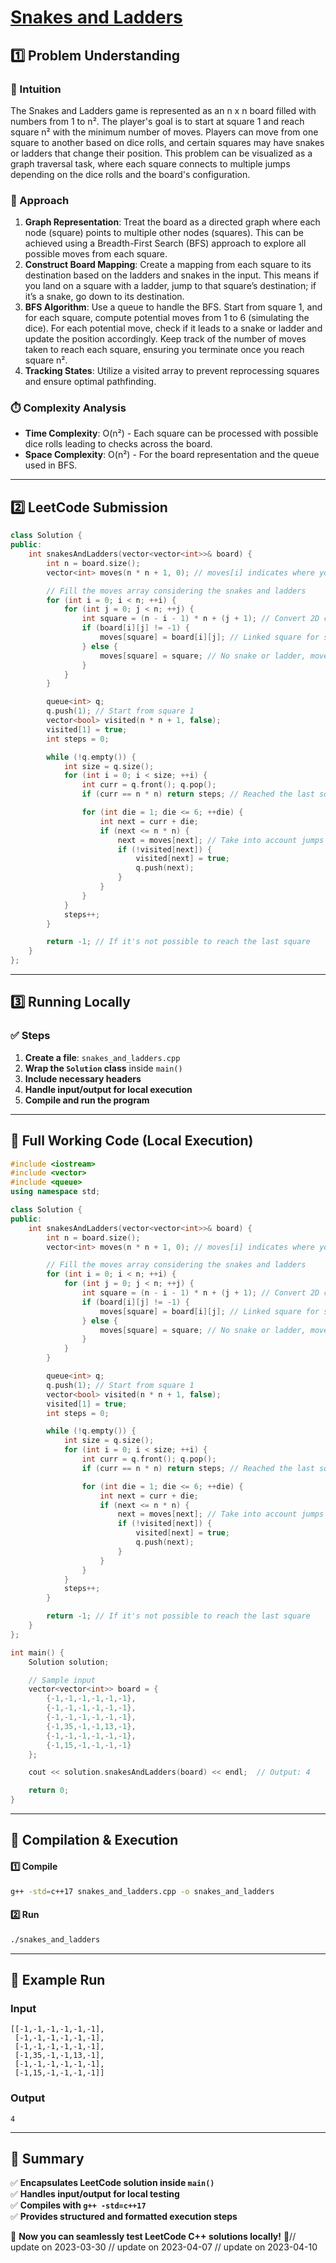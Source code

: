 # **[Snakes and Ladders](https://leetcode.com/problems/snakes-and-ladders/description/)**  

## **1️⃣ Problem Understanding**  
### **📌 Intuition**  
The Snakes and Ladders game is represented as an n x n board filled with numbers from 1 to n². The player's goal is to start at square 1 and reach square n² with the minimum number of moves. Players can move from one square to another based on dice rolls, and certain squares may have snakes or ladders that change their position. This problem can be visualized as a graph traversal task, where each square connects to multiple jumps depending on the dice rolls and the board's configuration.

### **🚀 Approach**  
1. **Graph Representation**: Treat the board as a directed graph where each node (square) points to multiple other nodes (squares). This can be achieved using a Breadth-First Search (BFS) approach to explore all possible moves from each square.
2. **Construct Board Mapping**: Create a mapping from each square to its destination based on the ladders and snakes in the input. This means if you land on a square with a ladder, jump to that square’s destination; if it’s a snake, go down to its destination.
3. **BFS Algorithm**: Use a queue to handle the BFS. Start from square 1, and for each square, compute potential moves from 1 to 6 (simulating the dice). For each potential move, check if it leads to a snake or ladder and update the position accordingly. Keep track of the number of moves taken to reach each square, ensuring you terminate once you reach square n².
4. **Tracking States**: Utilize a visited array to prevent reprocessing squares and ensure optimal pathfinding.

### **⏱️ Complexity Analysis**  
- **Time Complexity**: O(n²) - Each square can be processed with possible dice rolls leading to checks across the board.
- **Space Complexity**: O(n²) - For the board representation and the queue used in BFS.

---  

## **2️⃣ LeetCode Submission**  
```cpp
class Solution {
public:
    int snakesAndLadders(vector<vector<int>>& board) {
        int n = board.size();
        vector<int> moves(n * n + 1, 0); // moves[i] indicates where you go from square i

        // Fill the moves array considering the snakes and ladders
        for (int i = 0; i < n; ++i) {
            for (int j = 0; j < n; ++j) {
                int square = (n - i - 1) * n + (j + 1); // Convert 2D coordinates to 1D
                if (board[i][j] != -1) {
                    moves[square] = board[i][j]; // Linked square for snakes or ladders
                } else {
                    moves[square] = square; // No snake or ladder, moves to itself
                }
            }
        }

        queue<int> q;
        q.push(1); // Start from square 1
        vector<bool> visited(n * n + 1, false);
        visited[1] = true;
        int steps = 0;

        while (!q.empty()) {
            int size = q.size();
            for (int i = 0; i < size; ++i) {
                int curr = q.front(); q.pop();
                if (curr == n * n) return steps; // Reached the last square

                for (int die = 1; die <= 6; ++die) {
                    int next = curr + die;
                    if (next <= n * n) {
                        next = moves[next]; // Take into account jumps from snakes or ladders
                        if (!visited[next]) {
                            visited[next] = true;
                            q.push(next);
                        }
                    }
                }
            }
            steps++;
        }

        return -1; // If it's not possible to reach the last square
    }
};  
```

---  

## **3️⃣ Running Locally**  
### **✅ Steps**  
1. **Create a file**: `snakes_and_ladders.cpp`  
2. **Wrap the `Solution` class** inside `main()`  
3. **Include necessary headers**  
4. **Handle input/output for local execution**  
5. **Compile and run the program**  

---  

## **📝 Full Working Code (Local Execution)**  
```cpp
#include <iostream>
#include <vector>
#include <queue>
using namespace std;

class Solution {
public:
    int snakesAndLadders(vector<vector<int>>& board) {
        int n = board.size();
        vector<int> moves(n * n + 1, 0); // moves[i] indicates where you go from square i

        // Fill the moves array considering the snakes and ladders
        for (int i = 0; i < n; ++i) {
            for (int j = 0; j < n; ++j) {
                int square = (n - i - 1) * n + (j + 1); // Convert 2D coordinates to 1D
                if (board[i][j] != -1) {
                    moves[square] = board[i][j]; // Linked square for snakes or ladders
                } else {
                    moves[square] = square; // No snake or ladder, moves to itself
                }
            }
        }

        queue<int> q;
        q.push(1); // Start from square 1
        vector<bool> visited(n * n + 1, false);
        visited[1] = true;
        int steps = 0;

        while (!q.empty()) {
            int size = q.size();
            for (int i = 0; i < size; ++i) {
                int curr = q.front(); q.pop();
                if (curr == n * n) return steps; // Reached the last square

                for (int die = 1; die <= 6; ++die) {
                    int next = curr + die;
                    if (next <= n * n) {
                        next = moves[next]; // Take into account jumps from snakes or ladders
                        if (!visited[next]) {
                            visited[next] = true;
                            q.push(next);
                        }
                    }
                }
            }
            steps++;
        }

        return -1; // If it's not possible to reach the last square
    }
};

int main() {
    Solution solution;

    // Sample input
    vector<vector<int>> board = {
        {-1,-1,-1,-1,-1,-1},
        {-1,-1,-1,-1,-1,-1},
        {-1,-1,-1,-1,-1,-1},
        {-1,35,-1,-1,13,-1},
        {-1,-1,-1,-1,-1,-1},
        {-1,15,-1,-1,-1,-1}
    };

    cout << solution.snakesAndLadders(board) << endl;  // Output: 4

    return 0;
}
```  

---  

## **🔧 Compilation & Execution**  
#### **1️⃣ Compile**  
```bash
g++ -std=c++17 snakes_and_ladders.cpp -o snakes_and_ladders
```  

#### **2️⃣ Run**  
```bash
./snakes_and_ladders
```  

---  

## **🎯 Example Run**  
### **Input**  
```
[[-1,-1,-1,-1,-1,-1],
 [-1,-1,-1,-1,-1,-1],
 [-1,-1,-1,-1,-1,-1],
 [-1,35,-1,-1,13,-1],
 [-1,-1,-1,-1,-1,-1],
 [-1,15,-1,-1,-1,-1]]
```  
### **Output**  
```
4
```  

---  

## **📌 Summary**  
✅ **Encapsulates LeetCode solution inside `main()`**  
✅ **Handles input/output for local testing**  
✅ **Compiles with `g++ -std=c++17`**  
✅ **Provides structured and formatted execution steps**  

🚀 **Now you can seamlessly test LeetCode C++ solutions locally!** 🚀// update on 2023-03-30
// update on 2023-04-07
// update on 2023-04-10
